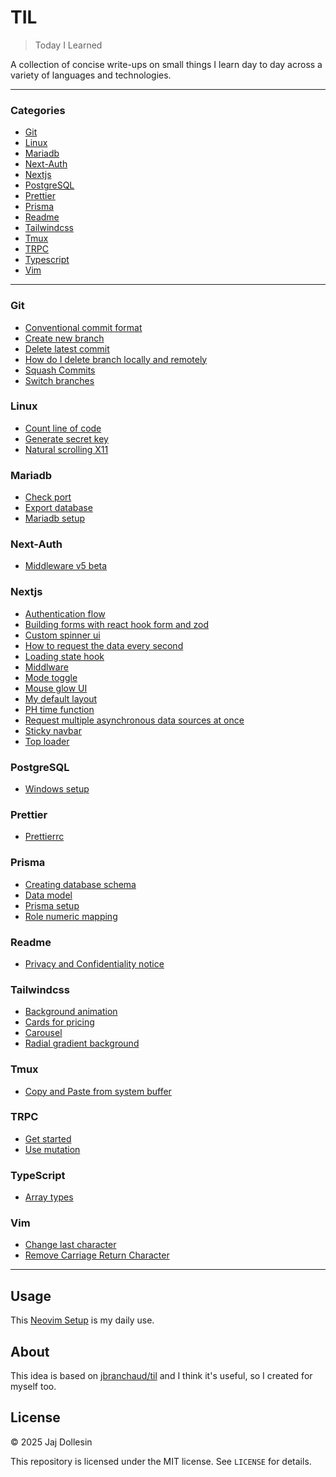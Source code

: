 # TIL

> Today I Learned

A collection of concise write-ups on small things I learn day to day across a variety of languages and technologies.

---

### Categories

- [Git](#git)
- [Linux](#linux)
- [Mariadb](#mariadb)
- [Next-Auth](#next-auth)
- [Nextjs](#nextjs)
- [PostgreSQL](#postgresql)
- [Prettier](#prettier)
- [Prisma](#prisma)
- [Readme](#readme)
- [Tailwindcss](#tailwindcss)
- [Tmux](#tmux)
- [TRPC](#trpc)
- [Typescript](#typescript)
- [Vim](#vim)

---

### Git

- [Conventional commit format](git/conventional-commits-format.md)
- [Create new branch](git/create-new-branch.md)
- [Delete latest commit](git/delete-latest-commit.md)
- [How do I delete branch locally and remotely](git/how-do-i-delete-branch-locally-and-remotely.md)
- [Squash Commits](/git/squash-commits.md)
- [Switch branches](git/switch-branches.md)

### Linux

- [Count line of code](linux/count-line-of-code.md)
- [Generate secret key](linux/generate-secret-key.md)
- [Natural scrolling X11](linux/natural-scrolling-x11.md)

### Mariadb

- [Check port](mariadb/check-port.md)
- [Export database](mariadb/export-database.md)
- [Mariadb setup](mariadb/mariadb-setup.md)

### Next-Auth

- [Middleware v5 beta](next-auth/middleware-v5-beta.md)

### Nextjs

- [Authentication flow](next/authentication-flow.md)
- [Building forms with react hook form and zod](/nextjs/building-forms-with-react-hook-form-and-zod.md)
- [Custom spinner ui](/nextjs/custom-spinner-ui.md)
- [How to request the data every second](nextjs/how-to-request-the-data-every-second.md)
- [Loading state hook](/nextjs/loading-state-hook.md)
- [Middlware](nextjs/middleware.md)
- [Mode toggle](nextjs/mode-toggle.md)
- [Mouse glow UI](nextjs/mouse-glow-ui.md)
- [My default layout](nextjs/my-default-layout.md)
- [PH time function](nextjs/ph-time-function.md)
- [Request multiple asynchronous data sources at once](nextjs/request-multiple-asynchronous-data-sources-at-once.md)
- [Sticky navbar](nextjs/sticky-navbar.md)
- [Top loader](nextjs/top-loader.md)

### PostgreSQL

- [Windows setup](postgresql/windows-setup.md)

### Prettier

- [Prettierrc](prettier/prettierrc.md)

### Prisma

- [Creating database schema](prisma/creating-database-schema.md)
- [Data model](prisma/data-model)
- [Prisma setup](prisma/prisma-setup.md)
- [Role numeric mapping](prisma/role-numeric-mapping.md)

### Readme

- [Privacy and Confidentiality notice](readme/privacy-and-confidentiality-notice.md)

### Tailwindcss

- [Background animation](tailwindcss/background-animation.md)
- [Cards for pricing](tailwindcss/cards-for-pricing.md)
- [Carousel](tailwindcss/carousel.md)
- [Radial gradient background](tailwindcss/radial-gradient-background.md)

### Tmux

- [Copy and Paste from system buffer](tmux/copy-and-paste-from-system-buffer.md)

### TRPC

- [Get started](trpc/get-started.md)
- [Use mutation](trpc/use-mutation.md)

### TypeScript

- [Array types](typescript/array-types.md)

### Vim

- [Change last character](vim/change-last-character.md)
- [Remove Carriage Return Character](vim/remove-carriage-return-character.md)

---

## Usage

This [Neovim Setup](https://github.com/jajproduction/neovim-from-scratch) is my daily use.

## About

This idea is based on [jbranchaud/til](https://github.com/jbranchaud/til) and I think it's useful, so I created for myself too.

## License

&copy; 2025 Jaj Dollesin

This repository is licensed under the MIT license. See `LICENSE` for details.
